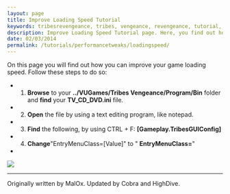 ```yaml
---
layout: page
title: Improve Loading Speed Tutorial
keywords: tribesrevengeance, tribes, vengeance, revengeance, tutorial, guide, improve, loading, speed, entry, menu, class
description: Improve Loading Speed Tutorial page. Here, you find out how to improve the game's loading speed!
date: 02/03/2014
permalink: /tutorials/performancetweaks/loadingspeed/
---
```


On this page you will find out how you can improve your game loading speed. Follow these steps to do so:

- 1. **Browse** to your **../VUGames/Tribes Vengeance/Program/Bin** folder and **find** your **TV\_CD\_DVD.ini** file.
- 2. **Open** the file by using a text editing program, like notepad. 
- 3. **Find** the following, by using CTRL + F: **[Gameplay.TribesGUIConfig]** 
- 4. **Change**"EntryMenuClass=[Value]" to " **EntryMenuClass=**"
- 
 ![](loadspeed.jpg)  
  

* * *
  

Originally written by MalOx. Updated by Cobra and HighDive.
